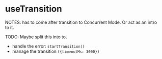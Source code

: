 # useTransition

NOTES: has to come after transition to Concurrent Mode. Or act as an intro to it.

TODO: Maybe split this into to.

- handle the error: `startTransition()`
- manage the transition `({timeoutMs: 3000})`
